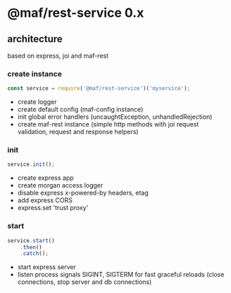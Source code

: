 # @maf/rest-service 0.x

## architecture

based on express, joi and maf-rest


### create instance

```js
const service = require('@maf/rest-service')('myservice');
```

- create logger
- create default config (maf-config instance)
- init global error handlers (uncaughtException, unhandledRejection)
- create maf-rest instance (simple http methods with joi request validation, request and response helpers)


### init

```js
service.init();
```

- create express app
- create morgan access logger
- disable express x-powered-by headers, etag
- add express CORS
- express.set 'trust proxy'


### start

```js
service.start()
    .then()
    .catch();
```
- start express server
- listen process signals SIGINT, SIGTERM for fast graceful reloads (close connections, stop server and db connections)
